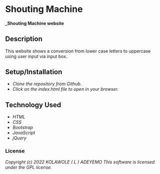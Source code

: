 # Shouting Machine

#### _Shouting Machine website

## Description
This website shows a conversion from lower case letters to uppercase using user input via input box.

## Setup/Installation
* _Clone the repository from Github._
* _Click on the index.html file to open in your browser._

## Technology Used
* _HTML_
* _CSS_
* _Bootstrap_
* _JavaScript_
* _jQuery_

### License
_Copyright (c) 2022 KOLAWOLE ( L ) ADEYEMO_
_This software is licensed under the GPL license._